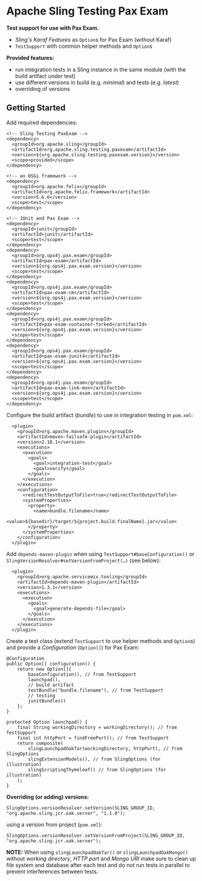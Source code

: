 Apache Sling Testing Pax Exam
=============================

**Test support for use with Pax Exam.**

* _Sling's Karaf Features_ as `Option`s for Pax Exam (without Karaf)
* `TestSupport` with common helper methods and `Option`s

**Provided features:**

* run integration tests in a Sling instance in the same module (with the build artifact under test)
* use different versions in build (e.g. *minimal*) and tests (e.g. *latest*)
* overriding of versions

Getting Started
---------------

Add required dependencies:

    <!-- Sling Testing PaxExam -->
    <dependency>
      <groupId>org.apache.sling</groupId>
      <artifactId>org.apache.sling.testing.paxexam</artifactId>
      <version>${org.apache.sling.testing.paxexam.version}</version>
      <scope>provided</scope>
    </dependency>

    <!-- an OSGi framework -->
    <dependency>
      <groupId>org.apache.felix</groupId>
      <artifactId>org.apache.felix.framework</artifactId>
      <version>5.6.6</version>
      <scope>test</scope>
    </dependency>

    <!-- JUnit and Pax Exam -->
    <dependency>
      <groupId>junit</groupId>
      <artifactId>junit</artifactId>
      <scope>test</scope>
    </dependency>
    <dependency>
      <groupId>org.ops4j.pax.exam</groupId>
      <artifactId>pax-exam</artifactId>
      <version>${org.ops4j.pax.exam.version}</version>
      <scope>test</scope>
    </dependency>
    <dependency>
      <groupId>org.ops4j.pax.exam</groupId>
      <artifactId>pax-exam-cm</artifactId>
      <version>${org.ops4j.pax.exam.version}</version>
      <scope>test</scope>
    </dependency>
    <dependency>
      <groupId>org.ops4j.pax.exam</groupId>
      <artifactId>pax-exam-container-forked</artifactId>
      <version>${org.ops4j.pax.exam.version}</version>
      <scope>test</scope>
    </dependency>
    <dependency>
      <groupId>org.ops4j.pax.exam</groupId>
      <artifactId>pax-exam-junit4</artifactId>
      <version>${org.ops4j.pax.exam.version}</version>
      <scope>test</scope>
    </dependency>
    <dependency>
      <groupId>org.ops4j.pax.exam</groupId>
      <artifactId>pax-exam-link-mvn</artifactId>
      <version>${org.ops4j.pax.exam.version}</version>
      <scope>test</scope>
    </dependency>

Configure the build artifact (*bundle*) to use in integration testing in `pom.xml`:

      <plugin>
        <groupId>org.apache.maven.plugins</groupId>
        <artifactId>maven-failsafe-plugin</artifactId>
        <version>2.18.1</version>
        <executions>
          <execution>
            <goals>
              <goal>integration-test</goal>
              <goal>verify</goal>
            </goals>
          </execution>
        </executions>
        <configuration>
          <redirectTestOutputToFile>true</redirectTestOutputToFile>
          <systemProperties>
            <property>
              <name>bundle.filename</name>
              <value>${basedir}/target/${project.build.finalName}.jar</value>
            </property>
          </systemProperties>
        </configuration>
      </plugin>

Add `depends-maven-plugin` when using `TestSupport#baseConfiguration()` or `SlingVersionResolver#setVersionFromProject(…)` (see below):

      <plugin>
        <groupId>org.apache.servicemix.tooling</groupId>
        <artifactId>depends-maven-plugin</artifactId>
        <version>1.3.1</version>
        <executions>
          <execution>
            <goals>
              <goal>generate-depends-file</goal>
            </goals>
          </execution>
        </executions>
      </plugin>

Create a test class (extend `TestSupport` to use helper methods and `Option`s) and provide a *Configuration* (`Option[]`) for Pax Exam:

    @Configuration
    public Option[] configuration() {
        return new Option[]{
            baseConfiguration(), // from TestSupport
            launchpad(),
            // build artifact
            testBundle("bundle.filename"), // from TestSupport
            // testing
            junitBundles()
        };
    }

    protected Option launchpad() {
        final String workingDirectory = workingDirectory(); // from TestSupport
        final int httpPort = findFreePort(); // from TestSupport
        return composite(
            slingLaunchpadOakTar(workingDirectory, httpPort), // from SlingOptions
            slingExtensionModels(), // from SlingOptions (for illustration)
            slingScriptingThymeleaf() // from SlingOptions (for illustration)
        );
    }

**Overriding (or adding) versions:**

    SlingOptions.versionResolver.setVersion(SLING_GROUP_ID, "org.apache.sling.jcr.oak.server", "1.1.0");

using a version from project (`pom.xml`):

    SlingOptions.versionResolver.setVersionFromProject(SLING_GROUP_ID, "org.apache.sling.jcr.oak.server");

**NOTE:** When using `slingLaunchpadOakTar()` or `slingLaunchpadOakMongo()` without _working directory_, _HTTP port_ and _Mongo URI_ make sure to clean up file system and database after each test and do not run tests in parallel to prevent interferences between tests.
